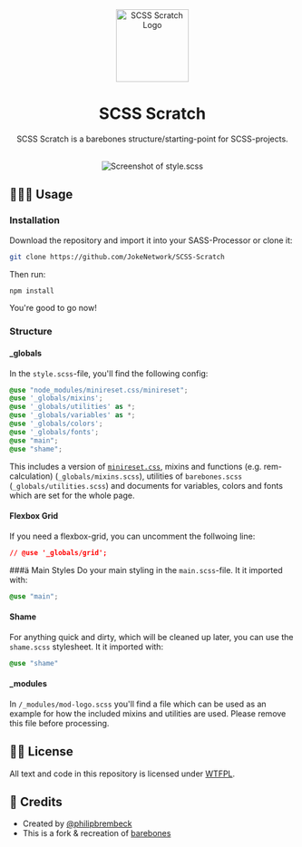 <div align="center">
<img src="https://user-images.githubusercontent.com/4144601/221711881-b558edd8-a673-4472-aa7c-5b3570904e48.svg" alt="SCSS Scratch Logo" width="128">

# SCSS Scratch

SCSS Scratch is a barebones structure/starting-point for SCSS-projects.
  
<br />

<picture>
	  <source srcset="https://user-images.githubusercontent.com/4144601/221714394-7c6f7652-c91f-4aed-93c3-af94c6137492.png" media="(prefers-color-scheme: dark)">
	  <img src="https://user-images.githubusercontent.com/4144601/221714387-fdeaf704-a056-4d39-9850-e260f4246f7c.png" alt="Screenshot of style.scss">
	</picture>
</div>

## 👨🏼‍💻 Usage
### Installation 
Download the repository and import it into your SASS-Processor or clone it:

````bash
git clone https://github.com/JokeNetwork/SCSS-Scratch
````
Then run:
````bash
npm install 
````

You're good to go now!

### Structure

#### _globals

In the `style.scss`-file, you'll find the following config:

````scss
@use "node_modules/minireset.css/minireset";
@use '_globals/mixins';
@use '_globals/utilities' as *;
@use '_globals/variables' as *;
@use '_globals/colors';
@use '_globals/fonts';
@use "main";
@use "shame";
```` 

This includes a version of [`minireset.css`](https://github.com/jgthms/minireset.css), mixins and functions (e.g. rem-calculation) (`_globals/mixins.scss`), utilities of `barebones.scss` (`_globals/utilities.scss`) and documents for variables, colors and fonts which are set for the whole page.


#### Flexbox Grid 

If you need a flexbox-grid, you can uncomment the follwoing line:

````css
// @use '_globals/grid';
````

###ä Main Styles
Do your main styling in the `main.scss`-file. It it imported with:

````css
@use "main";
````

#### Shame
For anything quick and dirty, which will be cleaned up later, you can use the `shame.scss` stylesheet. It it imported with:

````css
@use "shame"
```` 
   
#### _modules
In `/_modules/mod-logo.scss` you'll find a file which can be used as an example for how the included mixins and utilities are used.
Please remove this file before processing.

## 👩‍⚖️ License

All text and code in this repository is licensed under [WTFPL](https://github.com/JokeNetwork/SCSS-Scratch/blob/master/LICENSE).

## 🤝 Credits 

* Created by [@philipbrembeck](https://github.com/philipbrembeck)
* This is a fork & recreation of [barebones](https://github.com/nothingrandom/barebones)
